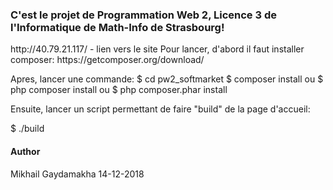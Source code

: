 <h3>C'est le projet de Programmation Web 2, Licence 3 de l'Informatique de Math-Info de Strasbourg!</h3>
http://40.79.21.117/ - lien vers le site
Pour lancer, d'abord il faut installer composer:
https://getcomposer.org/download/

Apres, lancer une commande:
$ cd pw2_softmarket
$ composer install
ou
$ php composer install
ou
$ php composer.phar install

Ensuite, lancer un script permettant de faire "build" de la page d'accueil:

$ ./build

<h4>Author</h4>
Mikhail Gaydamakha
14-12-2018
